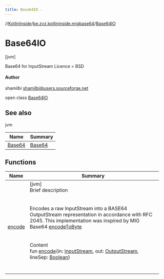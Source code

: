 ```yaml
---
title: Base64IO -
---
```

//[KotlinInside](../../index.md)/[be.zvz.kotlininside.migbase64](../index.md)/[Base64IO](index.md)



# Base64IO  
 [jvm] 

Base64 for InputStream Licence = BSD



#### Author  


shamilbi shamilbi@users.sourceforge.net

open class [Base64IO](index.md)   


## See also  
  
jvm  
  
|  Name|  Summary| 
|---|---|
| [Base64](../-base64/index.md)| [Base64](../-base64/index.md)
  


## Functions  
  
|  Name|  Summary| 
|---|---|
| [encode](encode.md)| [jvm]  <br>Brief description  <br><br><br>Encodes a raw InputStream into a BASE64 OutputStream representation in accordance with RFC 2045. This implementation was inspired by MIG Base64 [encodeToByte](../-base64/encode-to-byte.md)<br><br>  <br>Content  <br>fun [encode](encode.md)(in: [InputStream](https://docs.oracle.com/javase/7/docs/api/java/io/InputStream.html), out: [OutputStream](https://docs.oracle.com/javase/7/docs/api/java/io/OutputStream.html), lineSep: [Boolean](https://kotlinlang.org/api/latest/jvm/stdlib/kotlin/-boolean/index.html))  <br><br><br>

